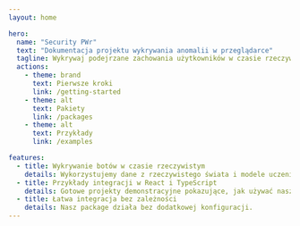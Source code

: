 ```yaml
---
layout: home

hero:
  name: "Security PWr"
  text: "Dokumentacja projektu wykrywania anomalii w przeglądarce"
  tagline: Wykrywaj podejrzane zachowania użytkowników w czasie rzeczywistym przy użyciu lekkich modeli ML.
  actions:
    - theme: brand
      text: Pierwsze kroki
      link: /getting-started
    - theme: alt
      text: Pakiety
      link: /packages
    - theme: alt
      text: Przykłady
      link: /examples

features:
  - title: Wykrywanie botów w czasie rzeczywistym
    details: Wykorzystujemy dane z rzeczywistego świata i modele uczenia maszynowego, aby wykrywać anomalie bezpośrednio w przeglądarce.
  - title: Przykłady integracji w React i TypeScript
    details: Gotowe projekty demonstracyjne pokazujące, jak używać naszej biblioteki w aplikacjach.
  - title: Łatwa integracja bez zależności
    details: Nasz package działa bez dodatkowej konfiguracji.
---
```

